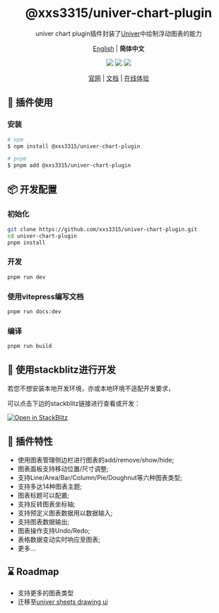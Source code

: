 <div align="center">
  <h1>@xxs3315/univer-chart-plugin</h1>
</div>

<div align="center">

univer chart plugin插件封装了[Univer](https://univer.ai/zh-CN)中绘制浮动图表的能力

[English][readme-en-link] | **简体中文** <br />

[![][github-license-shield]][github-license-link]
[![][npm-version-shield]][npm-version-link]
[![][language-shield]][language-link]

[官网][official-site-link] | [文档][documentation-link] | [在线体验][playground-link]

</div>

## 🌟 插件使用

### 安装

```bash
# npm
$ npm install @xxs3315/univer-chart-plugin

# pnpm
$ pnpm add @xxs3315/univer-chart-plugin
```

## 📦 开发配置

### 初始化

```bash
git clone https://github.com/xxs3315/univer-chart-plugin.git
cd univer-chart-plugin
pnpm install
```

### 开发

```bash
pnpm run dev
```

### 使用vitepress编写文档

```bash
pnpm run docs:dev
```

### 编译

```bash
pnpm run build
```

## 🔨 使用stackblitz进行开发

若您不想安装本地开发环境，亦或本地环境不适配开发要求，

可以点击下边的stackblitz链接进行查看或开发：

[![Open in StackBlitz](https://developer.stackblitz.com/img/open_in_stackblitz.svg)](https://stackblitz.com/~/github.com/xxs3315/univer-chart-plugin)


## 🎁 插件特性
- 使用图表管理侧边栏进行图表的add/remove/show/hide;
- 图表面板支持移动位置/尺寸调整;
- 支持Line/Area/Bar/Column/Pie/Doughnut等六种图表类型;
- 支持多达14种图表主题;
- 图表标题可以配置;
- 支持反转图表坐标轴;
- 支持预定义图表数据用以数据输入;
- 支持图表数据输出;
- 图表操作支持Undo/Redo;
- 表格数据变动实时响应至图表;
- 更多...

## ⌛ Roadmap
- 支持更多的图表类型
- 迁移至[univer sheets drawing ui](https://github.com/dream-num/univer/tree/dev/packages/sheets-drawing-ui)

<!-- Links -->
[github-license-shield]: https://img.shields.io/github/license/xxs3315/univer-chart-plugin?style=flat-square
[github-license-link]: ./LICENSE
[npm-version-shield]: https://img.shields.io/npm/v/@xxs3315/univer-chart-plugin.svg?style=flat-square
[npm-version-link]: https://www.npmjs.com/package/@xxs3315/univer-chart-plugin
[language-shield]: https://img.shields.io/badge/language-TypeScript-red.svg?style=flat-square
[language-link]: https://www.typescriptlang.org/

[official-site-link]: https://github.com/xxs3315/univer-chart-plugin
[documentation-link]: https://github.com/xxs3315/univer-chart-plugin
[playground-link]: https://stackblitz.com/~/github.com/xxs3315/univer-chart-plugin

[readme-en-link]: ./README.md
[readme-zh-link]: ./README.zh-CN.md
